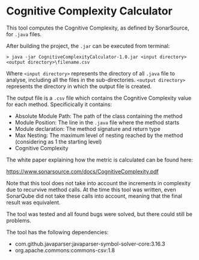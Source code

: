 # Cognitive Complexity Calculator

This tool computes the Cognitive Complexity, as defined by SonarSource, for `.java` files.

After building the project, the `.jar` can be executed from terminal:

```> java -jar CognitiveComplexityCalculator-1.0.jar <input directory> <output directory>\filename.csv```

Where `<input directory>` represents the directory of all `.java` file to analyse, including all the files in the sub-directories.
`<output directory>` represents the directory in which the output file is created.

The output file is a `.csv` file which contains the Cognitive Complexity value for each method.
Specificically it contains:
- Absolute Module Path: The path of the class containing the method
- Module Position: The line in the `.java` file where the method starts
- Module declaration: The method signature and return type
- Max Nesting: The maximum level of nesting reached by the method (considering as 1 the starting level)
- Cognitive Complexity

The white paper explaining how the metric is calculated can be found here: 

https://www.sonarsource.com/docs/CognitiveComplexity.pdf

Note that this tool does not take into account the increments in complexity due to recurvive method calls. At the time this tool was written, even SonarQube did not take these calls into account, meaning that the final result was equivalent.

The tool was tested and all found bugs were solved, but there could still be problems.

The tool has the following dependencies:
- com.github.javaparser:javaparser-symbol-solver-core:3.16.3
- org.apache.commons:commons-csv:1.8
